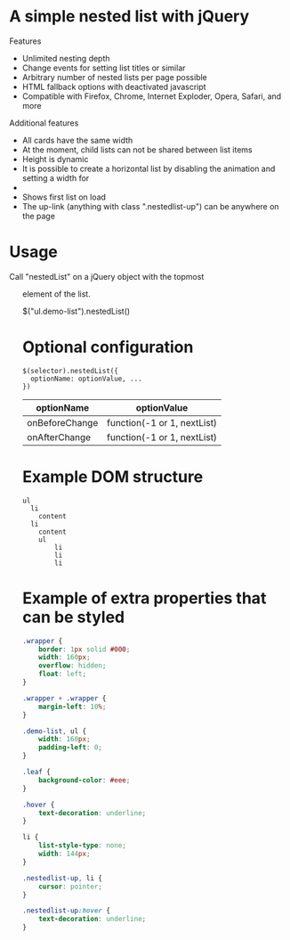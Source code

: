 # A simple nested list with jQuery

Features
- Unlimited nesting depth
- Change events for setting list titles or similar
- Arbitrary number of nested lists per page possible
- HTML fallback options with deactivated javascript
- Compatible with Firefox, Chrome, Internet Exploder, Opera, Safari, and more

Additional features
- All cards have the same width
- At the moment, child lists can not be shared between list items
- Height is dynamic
- It is possible to create a horizontal list by disabling the animation and setting a width for <li>
- Shows first list on load
- The up-link (anything with class ".nestedlist-up") can be anywhere on the page

# Usage
Call "nestedList" on a jQuery object with the topmost <ul> element of the list.

  $("ul.demo-list").nestedList()

# Optional configuration
```
$(selector).nestedList({
  optionName: optionValue, ...
})
```

|optionName|optionValue|
----|----
|onBeforeChange|function(-1 or 1, nextList)|
|onAfterChange|function(-1 or 1, nextList)|

# Example DOM structure
```
ul
  li
    content
  li
    content
    ul
	    li
	    li
	    li
```

# Example of extra properties that can be styled
```css
.wrapper {
	border: 1px solid #000;
	width: 160px;
	overflow: hidden;
	float: left;
}

.wrapper + .wrapper {
	margin-left: 10%;
}

.demo-list, ul {
	width: 160px;
	padding-left: 0;
}

.leaf {
	background-color: #eee;
}

.hover {
	text-decoration: underline;
}

li {
	list-style-type: none;
	width: 144px;
}

.nestedlist-up, li {
	cursor: pointer;
}

.nestedlist-up:hover {
	text-decoration: underline;
}
```

